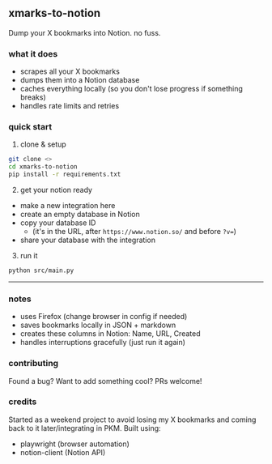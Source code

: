 ## xmarks-to-notion

Dump your X bookmarks into Notion. no fuss.

### what it does

- scrapes all your X bookmarks
- dumps them into a Notion database
- caches everything locally (so you don't lose progress if something breaks)
- handles rate limits and retries

### quick start

1. clone & setup
```bash
git clone <>
cd xmarks-to-notion
pip install -r requirements.txt
```

2. get your notion ready
- make a new integration here
- create an empty database in Notion
- copy your database ID
  - (it's in the URL, after `https://www.notion.so/` and before `?v=`)
- share your database with the integration

3. run it
```bash
python src/main.py
```

---

### notes
- uses Firefox (change browser in config if needed)
- saves bookmarks locally in JSON + markdown
- creates these columns in Notion: Name, URL, Created
- handles interruptions gracefully (just run it again)


### contributing
Found a bug? Want to add something cool? PRs welcome!

### credits
Started as a weekend project to avoid losing my X bookmarks and coming back to it later/integrating in PKM. Built using:

- playwright (browser automation)
- notion-client (Notion API)